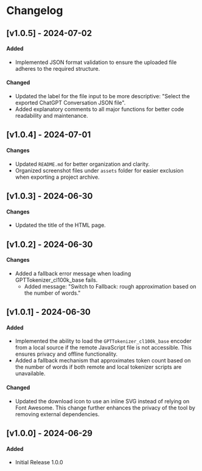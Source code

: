 # Changelog

## [v1.0.5] - 2024-07-02
#### Added
- Implemented JSON format validation to ensure the uploaded file adheres to the required structure.

#### Changed
- Updated the label for the file input to be more descriptive: "Select the exported ChatGPT Conversation JSON file".
- Added explanatory comments to all major functions for better code readability and maintenance.

## [v1.0.4] - 2024-07-01
#### Changes
- Updated `README.md` for better organization and clarity.
- Organized screenshot files under `assets` folder for easier exclusion when exporting a project archive.

## [v1.0.3] - 2024-06-30
#### Changes
- Updated the title of the HTML page.

## [v1.0.2] - 2024-06-30
#### Changes
- Added a fallback error message when loading GPTTokenizer_cl100k_base fails.
  - Added message: "Switch to Fallback: rough approximation based on the number of words."
 
## [v1.0.1] - 2024-06-30
#### Added
- Implemented the ability to load the `GPTTokenizer_cl100k_base` encoder from a local source if the remote JavaScript file is not accessible. This ensures privacy and offline functionality.
- Added a fallback mechanism that approximates token count based on the number of words if both remote and local tokenizer scripts are unavailable.

#### Changed
- Updated the download icon to use an inline SVG instead of relying on Font Awesome. This change further enhances the privacy of the tool by removing external dependencies.

## [v1.0.0] - 2024-06-29
#### Added
- Initial Release 1.0.0


